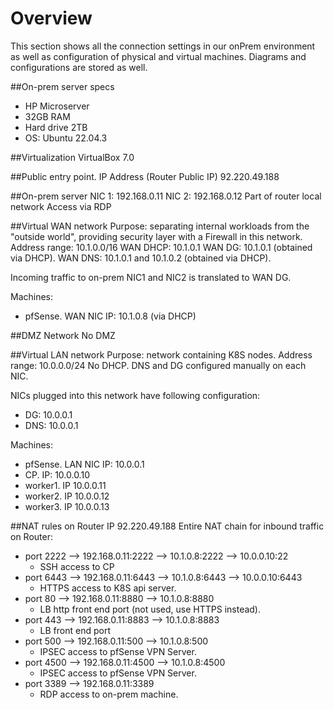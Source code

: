 # Overview

This section shows all the connection settings in our onPrem environment as well as configuration of physical and virtual machines.
Diagrams and configurations are stored as well.

##On-prem server specs
* HP Microserver 
* 32GB RAM
* Hard drive 2TB
* OS: Ubuntu 22.04.3

##Virtualization
VirtualBox 7.0 

##Public entry point. IP Address (Router Public IP)
92.220.49.188

##On-prem server
NIC 1: 192.168.0.11
NIC 2: 192.168.0.12
Part of router local network
Access via RDP

##Virtual WAN network
Purpose: separating internal workloads from the "outside world", providing security layer with a Firewall in this network.
Address range: 10.1.0.0/16
WAN DHCP: 10.1.0.1
WAN DG: 10.1.0.1 (obtained via DHCP). 
WAN DNS: 10.1.0.1 and 10.1.0.2 (obtained via DHCP). 

Incoming traffic to on-prem NIC1 and NIC2 is translated to WAN DG.

Machines:
* pfSense. WAN NIC IP: 10.1.0.8 (via DHCP)

##DMZ Network
No DMZ

##Virtual LAN network
Purpose: network containing K8S nodes.
Address range: 10.0.0.0/24
No DHCP. DNS and DG configured manually on each NIC.

NICs plugged into this network have following configuration:
* DG: 10.0.0.1
* DNS: 10.0.0.1

Machines: 
* pfSense. LAN NIC IP: 10.0.0.1
* CP. IP: 10.0.0.10
* worker1. IP 10.0.0.11
* worker2. IP 10.0.0.12
* worker3. IP 10.0.0.13

##NAT rules on Router IP 92.220.49.188
Entire NAT chain for inbound traffic on Router:
* port 2222 --> 192.168.0.11:2222 --> 10.1.0.8:2222 --> 10.0.0.10:22
  * SSH access to CP
* port 6443 --> 192.168.0.11:6443 --> 10.1.0.8:6443 --> 10.0.0.10:6443
  * HTTPS access to K8S api server.
* port 80 --> 192.168.0.11:8880 --> 10.1.0.8:8880
  * LB http front end port (not used, use HTTPS instead).
* port 443 --> 192.168.0.11:8883 --> 10.1.0.8:8883
  * LB front end port
* port 500 --> 192.168.0.11:500 --> 10.1.0.8:500
  * IPSEC access to pfSense VPN Server.
* port 4500 --> 192.168.0.11:4500 --> 10.1.0.8:4500
  * IPSEC access to pfSense VPN Server.
* port 3389 --> 192.168.0.11:3389 
  * RDP access to on-prem machine.














